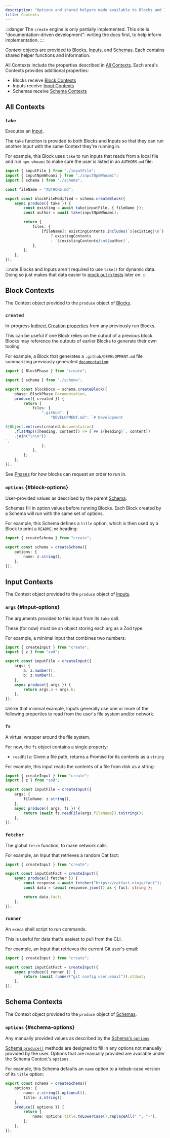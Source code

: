 ```yaml
---
description: "Options and shared helpers made available to Blocks and Inputs."
title: Contexts
---
```


:::danger
The `create` engine is only partially implemented.
This site is "documentation-driven development": writing the docs first, to help inform implementation.
:::

_Context_ objects are provided to [Blocks](../concepts/blocks), [Inputs](../concepts/inputs), and [Schemas](../concepts/schemas).
Each contains shared helper functions and information.

All Contexts include the properties described in [All Contexts](#all-contexts).
Each area's Contexts provides additional properties:

- Blocks receive [Block Contexts](#block-contexts)
- Inputs receive [Input Contexts](#input-contexts)
- Schemas receive [Schema Contexts](#schema-contexts)

## All Contexts

### `take`

Executes an [Input](./inputs).

The `take` function is provided to both Blocks and Inputs so that they can run another Input with the same Context they're running in.

For example, this Block uses `take` to run inputs that reads from a local file and run `npm whoami` to make sure the user is listed in an `AUTHORS.md` file:

```ts
import { inputFile } from "./inputFile";
import { inputNpmWhoami } from "./inputNpmWhoami";
import { schema } from "./schema";

const fileName = "AUTHORS.md";

export const blockFileModified = schema.createBlock({
	async produce({ take }) {
		const existing = await take(inputFile, { fileName });
		const author = await take(inputNpmWhoami);

		return {
			files: {
				[fileName]: existingContents.includes(`${existing}\n`)
					? existingContents
					: `${existingContents}\n${author}`,
			},
		};
	},
});
```

:::note
Blocks and Inputs aren't required to use `take()` for dynamic data.
Doing so just makes that data easier to [mock out in tests](../testing/inputs) later on.
:::

## Block Contexts

The Context object provided to the `produce` object of [Blocks](../concepts/blocks).

### `created`

In-progress [Indirect Creation properties](./creations#indirect-creations) from any previously run Blocks.

This can be useful if one Block relies on the output of a previous block.
Blocks may reference the outputs of earlier Blocks to generate their own tooling.

For example, a Block that generates a `.github/DEVELOPMENT.md` file summarizing previously generated [`documentation`](./production#documentation):

```ts
import { BlockPhase } from "create";

import { schema } from "./schema";

export const blockDocs = schema.createBlock({
	phase: BlockPhase.Documentation,
	produce({ created }) {
		return {
			files: {
				".github": {
					"DEVELOPMENT.md": `# Development

${Object.entries(created.documentation)
	.flatMap(([heading, content]) => [`## ${heading}`, content])
	.join("\n\n")}
`,
				},
			},
		};
	},
});
```

See [Phases](./phases) for how blocks can request an order to run in.

### `options` {#block-options}

User-provided values as described by the parent [Schema](./schemas).

Schemas fill in option values before running Blocks.
Each Block created by a Schema will run with the same set of options.

For example, this Schema defines a `title` option, which is then used by a Block to print a `README.md` heading:

```ts
import { createSchema } from "create";

export const schema = createSchema({
	options: {
		name: z.string(),
	},
});
```

## Input Contexts

The Context object provided to the `produce` object of [Inputs](../concepts/inputs).

### `args` {#input-options}

The arguments provided to this input from its `take` call.

These (for now) must be an object storing each arg as a Zod type.

For example, a minimal Input that combines two numbers:

```ts
import { createInput } from "create";
import { z } from "zod";

export const inputFile = createInput({
	args: {
		a: z.number(),
		b: z.number(),
	},
	async produce({ args }) {
		return args.a + args.b;
	},
});
```

Unlike that minimal example, Inputs generally use one or more of the following properties to read from the user's file system and/or network.

### `fs`

A virtual wrapper around the file system.

For now, the `fs` object contains a single property:

- `readFile`: Given a file path, returns a Promise for its contents as a `string`

For example, this input reads the contents of a file from disk as a string:

```ts
import { createInput } from "create";
import { z } from "zod";

export const inputFile = createInput({
	args: {
		fileName: z.string(),
	},
	async produce({ args, fs }) {
		return (await fs.readFile(args.fileName)).toString();
	},
});
```

### `fetcher`

The global `fetch` function, to make network calls.

For example, an Input that retrieves a random Cat fact:

```ts
import { createInput } from "create";

export const inputCatFact = createInput({
	async produce({ fetcher }) {
		const response = await fetcher("https://catfact.ninja/fact");
		const data = (await response.json()) as { fact: string };

		return data.fact;
	},
});
```

### `runner`

An `execa` shell script to run commands.

This is useful for data that's easiest to pull from the CLI.

For example, an Input that retrieves the current Git user's email:

```ts
import { createInput } from "create";

export const inputCatFact = createInput({
	async produce({ runner }) {
		return (await runner("git config user.email")).stdout;
	},
});
```

## Schema Contexts

The Context object provided to the `produce` object of [Schemas](../concepts/schemas).

### `options` {#schema-options}

Any manually provided values as described by the [Schema's `options`](../concepts/schemas#options).

[Schema `produce()`](../concepts/schemas#produce) methods are designed to fill in any options not manually provided by the user.
Options that are manually provided are available under the Schema Context's `options`.

For example, this Schema defaults an `name` option to a kebab-case version of its `title` option:

```ts
export const schema = createSchema({
	options: {
		name: z.string().optional(),
		title: z.string(),
	},
	produce({ options }) {
		return {
			name: options.title.toLowerCase().replaceAll(" ", "-"),
		};
	},
});
```
